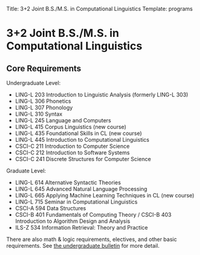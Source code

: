 Title: 3+2 Joint B.S./M.S. in Computational Linguistics
Template: programs

# 3+2 Joint B.S./M.S. in Computational Linguistics

## Core Requirements

Undergraduate Level:

* LING-L 203  Introduction to Linguistic Analysis (formerly LING-L 303)
* LING-L 306  Phonetics
* LING-L 307  Phonology
* LING-L 310  Syntax
* LING-L 245  Language and Computers
* LING-L 415  Corpus Linguistics (new course)
* LING-L 435  Foundational Skills in CL (new course)
* LING-L 445  Introduction to Computational Linguistics
* CSCI-C 211  Introduction to Computer Science
* CSCI-C 212  Introduction to Software Systems
* CSCI-C 241  Discrete Structures for Computer Science

Graduate Level:

* LING-L 614  Alternative Syntactic Theories
* LING-L 645  Advanced Natural Language Processing
* LING-L 665  Applying Machine Learning Techniques in CL (new course)
* LING-L 715  Seminar in Computational Linguistics
* CSCI-A 594  Data Structures
* CSCI-B 401  Fundamentals of Computing Theory / CSCI-B 403 Introduction to Algorithm Design and Analysis
* ILS-Z 534  Information Retrieval: Theory and Practice

There are also math & logic requirements, electives, and other basic requirements. See [the undergraduate bulletin](https://bulletin.college.indiana.edu/programs/4255/CMLNBSMSBS/) for more detail.
